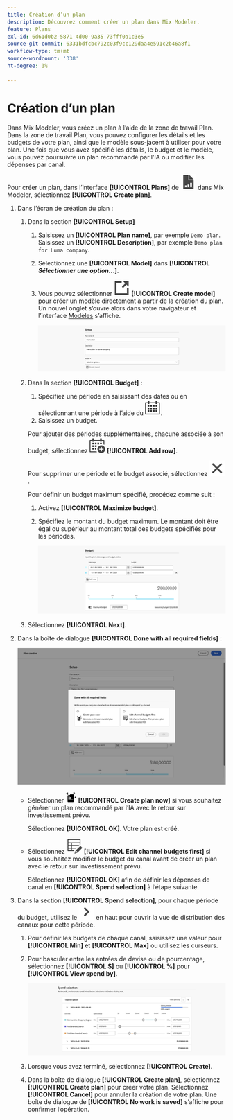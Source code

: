 ```yaml
---
title: Création d’un plan
description: Découvrez comment créer un plan dans Mix Modeler.
feature: Plans
exl-id: 6d61d0b2-5871-4d00-9a35-73fff0a1c3e5
source-git-commit: 6331bdfcbc792c03f9cc129daa4e591c2b46a8f1
workflow-type: tm+mt
source-wordcount: '338'
ht-degree: 1%

---
```



# Création d’un plan

Dans Mix Modeler, vous créez un plan à l’aide de la zone de travail Plan. Dans la zone de travail Plan, vous pouvez configurer les détails et les budgets de votre plan, ainsi que le modèle sous-jacent à utiliser pour votre plan. Une fois que vous avez spécifié les détails, le budget et le modèle, vous pouvez poursuivre un plan recommandé par l’IA ou modifier les dépenses par canal.

Pour créer un plan, dans l’interface **[!UICONTROL Plans]** de ![PLan](/help/assets/icons/FileChart.svg) dans Mix Modeler, sélectionnez **[!UICONTROL Create plan]**.

1. Dans l’écran de création du plan :

   1. Dans la section **[!UICONTROL Setup]**

      1. Saisissez un **[!UICONTROL Plan name]**, par exemple `Demo plan`. Saisissez un **[!UICONTROL Description]**, par exemple `Demo plan for Luma company`.
      1. Sélectionnez une **[!UICONTROL Model]** dans **[!UICONTROL _Sélectionner une option.._.]**.
      1. Vous pouvez sélectionner ![LinkOut](/help/assets/icons/LinkOut.svg) **[!UICONTROL Create model]** pour créer un modèle directement à partir de la création du plan. Un nouvel onglet s’ouvre alors dans votre navigateur et l’interface [Modèles](../models/overview.md) s’affiche.

         ![Configuration du plan](/help/assets/plan-setup.png)

   1. Dans la section **[!UICONTROL Budget]** :

      1. Spécifiez une période en saisissant des dates ou en sélectionnant une période à l’aide du ![Calendrier](/help/assets/icons/Calendar.svg).
      1. Saisissez un budget.

      Pour ajouter des périodes supplémentaires, chacune associée à son budget, sélectionnez ![CalendarAdd](/help/assets/icons/CalendarAdd.svg) **[!UICONTROL Add row]**.

      Pour supprimer une période et le budget associé, sélectionnez ![Fermer](/help/assets/icons/Close.svg).

      Pour définir un budget maximum spécifié, procédez comme suit :

      1. Activez **[!UICONTROL Maximize budget]**.
      1. Spécifiez le montant du budget maximum. Le montant doit être égal ou supérieur au montant total des budgets spécifiés pour les périodes.

         ![Planifier le budget](/help/assets/plan-budget.png)

   1. Sélectionnez **[!UICONTROL Next]**.

1. Dans la boîte de dialogue **[!UICONTROL Done with all required fields]** :

   ![Planification terminée](/help/assets/plan-done-required-fields.png)

   * Sélectionner <img src="/help/assets/icons/NewPlan.svg" width="25" /> **[!UICONTROL Create plan now]** si vous souhaitez générer un plan recommandé par l’IA avec le retour sur investissement prévu.

     Sélectionnez **[!UICONTROL OK]**. Votre plan est créé.


   * Sélectionnez ![TableEdit](/help/assets/icons/TableEdit.svg) **[!UICONTROL Edit channel budgets first]** si vous souhaitez modifier le budget du canal avant de créer un plan avec le retour sur investissement prévu.

     Sélectionnez **[!UICONTROL OK]** afin de définir les dépenses de canal en **[!UICONTROL Spend selection]** à l’étape suivante.



1. Dans la section **[!UICONTROL Spend selection]**, pour chaque période du budget, utilisez le ![Chevron](/help/assets/icons/ChevronRight.svg) en haut pour ouvrir la vue de distribution des canaux pour cette période.

   1. Pour définir les budgets de chaque canal, saisissez une valeur pour **[!UICONTROL Min]** et **[!UICONTROL Max]** ou utilisez les curseurs.

   1. Pour basculer entre les entrées de devise ou de pourcentage, sélectionnez **[!UICONTROL $]** ou **[!UICONTROL %]** pour **[!UICONTROL View spend by]**.

      ![Sélection des dépenses](/help/assets/plan-spend-selection.png)

   1. Lorsque vous avez terminé, sélectionnez **[!UICONTROL Create]**.

   1. Dans la boîte de dialogue **[!UICONTROL Create plan]**, sélectionnez **[!UICONTROL Create plan]** pour créer votre plan. Sélectionnez **[!UICONTROL Cancel]** pour annuler la création de votre plan. Une boîte de dialogue de **[!UICONTROL No work is saved]** s’affiche pour confirmer l’opération.
